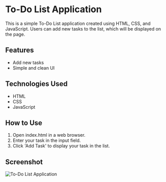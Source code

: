 # To-Do List Application

This is a simple To-Do List application created using HTML, CSS, and JavaScript. Users can add new tasks to the list, which will be displayed on the page. 

## Features
- Add new tasks
- Simple and clean UI

## Technologies Used
- HTML
- CSS
- JavaScript

## How to Use
1. Open index.html in a web browser.
2. Enter your task in the input field.
3. Click 'Add Task' to display your task in the list.

## Screenshot
![To-Do List Application](screenshot.png)